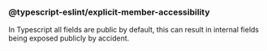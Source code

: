 ### @typescript-eslint/explicit-member-accessibility

In Typescript all fields are public by default, this can result in internal fields being exposed publicly by accident.
